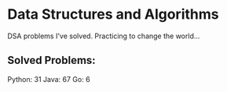 # Data Structures and Algorithms
DSA problems I've solved. Practicing to change the world...

## Solved Problems:
Python: 31
Java: 67
Go: 6

